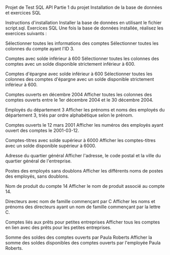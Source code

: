 Projet de Test SQL API
Partie 1 du projet
Installation de la base de données et exercices SQL

Instructions d'installation
Installer la base de données en utilisant le fichier script.sql.
Exercices SQL
Une fois la base de données installée, réalisez les exercices suivants :

Sélectionner toutes les informations des comptes
Sélectionner toutes les colonnes du compte ayant l'ID 3.

Comptes avec solde inférieur à 600
Sélectionner toutes les colonnes des comptes avec un solde disponible strictement inférieur à 600.

Comptes d'épargne avec solde inférieur à 600
Sélectionner toutes les colonnes des comptes d'épargne avec un solde disponible strictement inférieur à 600.

Comptes ouverts en décembre 2004
Afficher toutes les colonnes des comptes ouverts entre le 1er décembre 2004 et le 30 décembre 2004.

Employés du département 3
Afficher les prénoms et noms des employés du département 3, triés par ordre alphabétique selon le prénom.

Comptes ouverts le 12 mars 2001
Afficher les numéros des employés ayant ouvert des comptes le 2001-03-12.

Comptes-titres avec solde supérieur à 6000
Afficher les comptes-titres avec un solde disponible supérieur à 6000.

Adresse du quartier général
Afficher l'adresse, le code postal et la ville du quartier général de l'entreprise.

Postes des employés sans doublons
Afficher les différents noms de postes des employés, sans doublons.

Nom de produit du compte 14
Afficher le nom de produit associé au compte 14.

Directeurs avec nom de famille commençant par C
Afficher les noms et prénoms des directeurs ayant un nom de famille commençant par la lettre C.

Comptes liés aux prêts pour petites entreprises
Afficher tous les comptes en lien avec des prêts pour les petites entreprises.

Somme des soldes des comptes ouverts par Paula Roberts
Afficher la somme des soldes disponibles des comptes ouverts par l'employée Paula Roberts.
